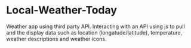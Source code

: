# Local-Weather-Today
Weather app using third party API.
Interacting with an API using js to pull and the display data such as location (longatude/latitude), temperature, weather descriptions and weather icons. 
